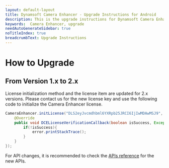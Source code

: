 ```yaml
---
layout: default-layout
title: Dynamsoft Camera Enhancer - Upgrade Instructions for Android
description: This is the upgrade instructions for Dynamsoft Camera Enhancer Android edition.
keywords:  Camera Enhancer, upgrade
needAutoGenerateSidebar: true
noTitleIndex: true
breadcrumbText: Upgrade Instructions
---
```


# How to Upgrade

## From Version 1.x to 2.x

License initialization method and the license item are updated for 2.x versions. Please contact us for the new license key and use the following code to initialize the Camera Enhancer license.

```java
CameraEnhancer.initLicense("DLS2eyJvcmdhbml6YXRpb25JRCI6IjIwMDAwMSJ9", new DCELicenseVerificationListener() {
    @Override
    public void DCELicenseVerificationCallback(boolean isSuccess, Exception error) {
        if(!isSuccess){
            error.printStackTrace();
        }
    }
});
```

For API changes, it is recommended to check the [APIs reference](api-reference.md) for the new APIs.
